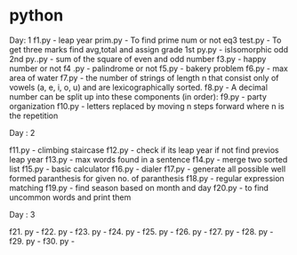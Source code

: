 # python

Day: 1
f1.py - leap year
prim.py - To find prime num or not
eq3 test.py - To get three marks find avg,total and assign grade
1st py.py - isIsomorphic
odd 2nd py..py - sum of the square  of even and odd number
f3.py - happy number or not
f4 .py - palindrome or not
f5.py - bakery problem
f6.py -  max area of water
f7.py - the number of strings of length n that consist only of vowels (a, e, i, o, u) and are lexicographically sorted.
f8.py - A decimal number can be split up into these components (in order):
f9.py - party organization
f10.py -  letters replaced by moving n steps forward where n is the repetition 

Day : 2

f11.py - climbing staircase
f12.py - check if its leap year if not find previos leap year
f13.py - max words found in a sentence
f14.py - merge two sorted list
f15.py - basic calculator
f16.py - dialer
f17.py -  generate all possible well formed paranthesis for given no. of paranthesis
f18.py - regular expression matching
f19.py - find season based on month and day
f20.py - to find uncommon words and print them

Day : 3

f21. py - 
f22. py - 
f23. py - 
f24. py - 
f25. py - 
f26. py - 
f27. py - 
f28. py - 
f29. py - 
f30. py - 
